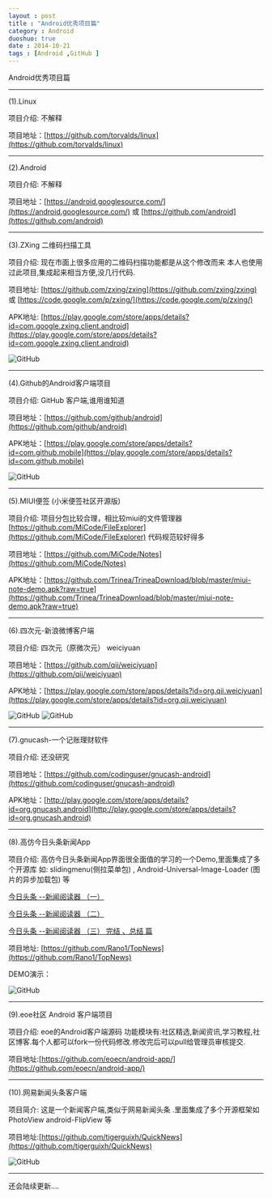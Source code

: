 ```yaml
---
layout : post
title : "Android优秀项目篇"
category : Android
duoshuo: true
date : 2014-10-21
tags : [Android ,GitHub ]
---
```


Android优秀项目篇

----

(1).Linux

项目介绍: 不解释

项目地址：[https://github.com/torvalds/linux](https://github.com/torvalds/linux)

---

(2).Android

项目介绍: 不解释

项目地址：[https://android.googlesource.com/](https://android.googlesource.com/) 或 [https://github.com/android](https://github.com/android)


<!-- more -->

----

(3).ZXing 二维码扫描工具

项目介绍: 现在市面上很多应用的二维码扫描功能都是从这个修改而来 本人也使用过此项目,集成起来相当方便,没几行代码.

项目地址: [https://github.com/zxing/zxing](https://github.com/zxing/zxing) 或 [https://code.google.com/p/zxing/](https://code.google.com/p/zxing/)

APK地址: [https://play.google.com/store/apps/details?id=com.google.zxing.client.android](https://play.google.com/store/apps/details?id=com.google.zxing.client.android)

![GitHub](https://camo.githubusercontent.com/cd92fcc87ebc531c60edc667da4a77b90c004ff0/68747470733a2f2f7261772e6769746875622e636f6d2f77696b692f7a78696e672f7a78696e672f7a78696e672d6c6f676f2e706e67)

----

(4).Github的Android客户端项目

项目介绍: GitHub 客户端,谁用谁知道

项目地址：[https://github.com/github/android](https://github.com/github/android)

APK地址：[https://play.google.com/store/apps/details?id=com.github.mobile](https://play.google.com/store/apps/details?id=com.github.mobile)

![GitHub](https://cloud.githubusercontent.com/assets/3838734/3855877/4cf2a2dc-1eec-11e4-9634-2a1adf8f1c39.jpg)

----

(5).MIUI便签 (小米便签社区开源版)

项目介绍: 项目分包比较合理，相比较miui的文件管理器 [https://github.com/MiCode/FileExplorer](https://github.com/MiCode/FileExplorer) 代码规范较好得多

项目地址：[https://github.com/MiCode/Notes](https://github.com/MiCode/Notes)

APK地址：[https://github.com/Trinea/TrineaDownload/blob/master/miui-note-demo.apk?raw=true](https://github.com/Trinea/TrineaDownload/blob/master/miui-note-demo.apk?raw=true)

----

(6).四次元-新浪微博客户端

项目介绍: 四次元（原微次元） weiciyuan

项目地址：[https://github.com/qii/weiciyuan](https://github.com/qii/weiciyuan)

APK地址：[https://play.google.com/store/apps/details?id=org.qii.weiciyuan](https://play.google.com/store/apps/details?id=org.qii.weiciyuan)

![GitHub](https://camo.githubusercontent.com/7deb51df7b284f7affc350b7d299c46d4476596b/68747470733a2f2f6c68352e67677068742e636f6d2f6c69616f3479726173657563536e636271395a4f417370436237785a5a2d45376948735376334f42476246774c6936705379733847346a617031333270556d7559513d683930302d7277)
![GitHub](https://camo.githubusercontent.com/48decff5ad9407a92479a72fed9c03a059bc383e/68747470733a2f2f6c68352e67677068742e636f6d2f686c66324879376e7976475a326c365756334c45643249695856705f78596837365f6250555345615166306570527778783358412d376441466a5142695a793754773d683930302d7277)

----

(7).gnucash-一个记账理财软件

项目介绍: 还没研究

项目地址：[https://github.com/codinguser/gnucash-android](https://github.com/codinguser/gnucash-android)

APK地址：[http://play.google.com/store/apps/details?id=org.gnucash.android](http://play.google.com/store/apps/details?id=org.gnucash.android)

----



(8).高仿今日头条新闻App

项目介绍: 高仿今日头条新闻App界面很全面值的学习的一个Demo,里面集成了多个开源库 如: slidingmenu(侧拉菜单包) , Android-Universal-Image-Loader  (图片的异步加载包)  等

[今日头条 --新闻阅读器 （一）](http://blog.csdn.net/vipzjyno1/article/details/23591315)

[今日头条 --新闻阅读器 （二）](http://blog.csdn.net/vipzjyno1/article/details/23619269)

[今日头条 --新闻阅读器 （三） 完结 、总结 篇](http://blog.csdn.net/vipzjyno1/article/details/26514543)

项目地址: [https://github.com/Rano1/TopNews](https://github.com/Rano1/TopNews)

DEMO演示：

![GitHub](https://raw.githubusercontent.com/Rano1/TopNews/master/art/1.png)



----

(9).eoe社区 Android 客户端项目

项目介绍: eoe的Android客户端源码 功能模块有:社区精选,新闻资讯,学习教程,社区博客.每个人都可以fork一份代码修改.修改完后可以pull给管理员审核提交.

项目地址:[https://github.com/eoecn/android-app/](https://github.com/eoecn/android-app/)


----

(10).网易新闻头条客户端

项目简介: 这是一个新闻客户端,类似于网易新闻头条 .里面集成了多个开源框架如PhotoView android-FlipView 等

项目地址:[https://github.com/tigerguixh/QuickNews](https://github.com/tigerguixh/QuickNews)

![GitHub](https://raw.githubusercontent.com/tigerguixh/QuickNews/master/jietu.gif)

----

还会陆续更新....

